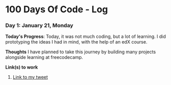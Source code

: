 # 100 Days Of Code - Log

### Day 1: January 21, Monday

**Today's Progress**: Today, it was not much coding, but a lot of learning. I did prototyping the ideas I had in mind, with the help of an edX course.

**Thoughts** I have planned to take this journey by building many projects alongside learning at freecodecamp.

**Link(s) to work**
1. [Link to my tweet](https://twitter.com/raa_zez/status/1087409177167712261?s=19)

